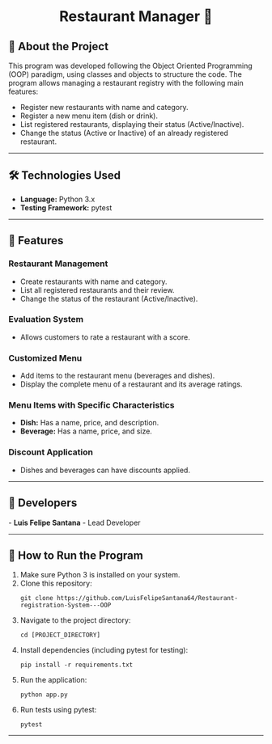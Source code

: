 <h1 align="center">Restaurant Manager 🍴</h1>

<h2>📜 About the Project</h2>
<p>
This program was developed following the Object Oriented Programming (OOP) paradigm, using classes and objects to structure the code. The program allows managing a restaurant registry with the following main features:
<ul>
  <li>Register new restaurants with name and category.</li>
  <li>Register a new menu item (dish or drink).</li>
  <li>List registered restaurants, displaying their status (Active/Inactive).</li>
  <li>Change the status (Active or Inactive) of an already registered restaurant.</li>
</ul>
</p>

---

<h2>🛠 Technologies Used</h2>
<ul>
  <li><b>Language:</b> Python 3.x</li>
  <li><b>Testing Framework:</b> pytest</li>
</ul>

---

<h2>🚀 Features</h2>
<h3>Restaurant Management</h3>
<ul>
  <li>Create restaurants with name and category.</li>
  <li>List all registered restaurants and their review.</li>
  <li>Change the status of the restaurant (Active/Inactive).</li>
</ul>

<h3>Evaluation System</h3>
<ul>
  <li>Allows customers to rate a restaurant with a score.</li>
</ul>

<h3>Customized Menu</h3>
<ul>
  <li>Add items to the restaurant menu (beverages and dishes).</li>
  <li>Display the complete menu of a restaurant and its average ratings.</li>
</ul>

<h3>Menu Items with Specific Characteristics</h3>
<ul>
  <li><b>Dish:</b> Has a name, price, and description.</li>
  <li><b>Beverage:</b> Has a name, price, and size.</li>
</ul>

<h3>Discount Application</h3>
<ul>
  <li>Dishes and beverages can have discounts applied.</li>
</ul>

---

<h2>👥 Developers</h2>
<p>- <b>Luis Felipe Santana</b> - Lead Developer</p>

---

<h2>📝 How to Run the Program</h2>
<ol>
  <li>Make sure Python 3 is installed on your system.</li>
  <li>Clone this repository:
    <pre><code>git clone https://github.com/LuisFelipeSantana64/Restaurant-registration-System---OOP</code></pre>
  </li>
  <li>Navigate to the project directory:
    <pre><code>cd [PROJECT_DIRECTORY]</code></pre>
  </li>
  <li>Install dependencies (including pytest for testing):
    <pre><code>pip install -r requirements.txt</code></pre>
  </li>
  <li>Run the application:
    <pre><code>python app.py</code></pre>
  </li>
  <li>Run tests using pytest:
    <pre><code>pytest</code></pre>
  </li>
</ol>


---

